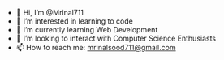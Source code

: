 - 👋 Hi, I’m @Mrinal711
- 👀 I’m interested in learning to code
- 🌱 I’m currently learning Web Development
- 💞️ I’m looking to interact with Computer Science Enthusiasts
- 📫 How to reach me: mrinalsood711@gmail.com

<!---
Mon711/Mon711 is a ✨ special ✨ repository because its `README.md` (this file) appears on your GitHub profile.
You can click the Preview link to take a look at your changes.
--->
